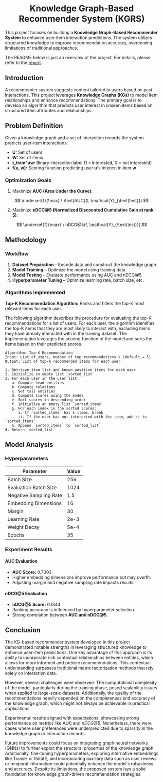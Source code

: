 <div align=center>
   
# Knowledge Graph-Based Recommender System (KGRS)

</div>

This project focuses on building a **Knowledge Graph-Based Recommender System** to enhance user-item interaction predictions. The system utilizes structured knowledge to improve recommendation accuracy, overcoming limitations of traditional approaches.

The README below is just an overview of the project. For details, please refer to the [report](https://github.com/Layheng-Hok/KG-Based-Recommender-System/blob/main/reference/KGRS_Report.pdf).

## Introduction
A recommender system suggests content tailored to users based on past interactions. This project leverages **Knowledge Graphs (KGs)** to model item relationships and enhance recommendations. The primary goal is to develop an algorithm that predicts user interest in unseen items based on structured item attributes and relationships.

## Problem Definition
Given a knowledge graph and a set of interaction records the system predicts user-item interactions:

- **U:** Set of users
- **W:** Set of items
- **t_train^uw:** Binary interaction label (1 = interested, 0 = not interested)
- **f(u, w):** Scoring function predicting user **u**'s interest in item **w**

### Optimization Goals
1. Maximize **AUC (Area Under the Curve)**:

$$
\underset{f}{\max} \ \text{AUC}(f, \mathcal{Y}_{\text{test}})
$$

2. Maximize **nDCG@5 (Normalized Discounted Cumulative Gain at rank 5)**:

$$
\underset{f}{\max} \ nDCG@5(f, \mathcal{Y}_{\text{test}})
$$

## Methodology
### Workflow
1. **Dataset Preparation** – Encode data and construct the knowledge graph.
2. **Model Training** – Optimize the model using training data.
3. **Model Testing** – Evaluate performance using AUC and nDCG@5.
4. **Hyperparameter Tuning** – Optimize learning rate, batch size, etc.

### Algorithms Implemented
**Top-K Recommendation Algorithm:** Ranks and filters the top-K most relevant items for each user.

The following algorithm describes the procedure for evaluating the top-K recommendations for a list of users. For each user, the algorithm identifies the top-K items that they are most likely to interact with, excluding items they have already interacted with in the training dataset. The implementation leverages the scoring function of the model and sorts the items based on their predicted scores.

```text
Algorithm: Top-K Recommendation
Input: List of users, number of top recommendations k (default = 5)
Output: List of top-K recommended items for each user

1. Retrieve item list and known positive items for each user
2. Initialize an empty list `sorted_list`
3. For each user in the user list:
   a. Compute head entities
   b. Compute relations
   c. Set tail entities
   d. Compute scores using the model
   e. Sort scores in descending order
   f. Initialize an empty list `sorted_items`
   g. For each index in the sorted scores:
      i. If `sorted_items` has k items, break
      ii. If the user has not interacted with the item, add it to `sorted_items`
   h. Append `sorted_items` to `sorted_list`
4. Return `sorted_list`
```

## Model Analysis
### Hyperparameters
| Parameter | Value |
|-----------|-------|
| Batch Size | 256 |
| Evaluation Batch Size | 1024 |
| Negative Sampling Rate | 1.5 |
| Embedding Dimensions | 16 |
| Margin | 30 |
| Learning Rate | 2e-3 |
| Weight Decay | 5e-4 |
| Epochs | 35 |

### Experiment Results
#### AUC Evaluation
- **AUC Score:** 0.7003
- Higher embedding dimensions improve performance but may overfit.
- Adjusting margin and negative sampling rate impacts results.

#### nDCG@5 Evaluation
- **nDCG@5 Score:** 0.1844
- Ranking accuracy is influenced by hyperparameter selection.
- Strong correlation between **AUC and nDCG@5**.

## Conclusion
The KG-based recommender system developed in this project demonstrated notable strengths in leveraging structured knowledge to enhance user-item predictions. One key advantage of this approach is its ability to incorporate rich contextual relationships between entities, which allows for more informed and precise recommendations. This contextual understanding surpasses traditional matrix factorization methods that rely solely on interaction data. 

However, several challenges were observed. The computational complexity of the model, particularly during the training phase, posed scalability issues when applied to large-scale datasets. Additionally, the quality of the recommendations heavily depended on the completeness and accuracy of the knowledge graph, which might not always be achievable in practical applications.

Experimental results aligned with expectations, showcasing strong performance on metrics like AUC and $nDCG@5$. Nonetheless, there were cases where user preferences were underpredicted due to sparsity in the knowledge graph or interaction records. 

Future improvements could focus on integrating graph neural networks (GNNs) to further exploit the structural properties of the knowledge graph. Additionally, fine-tuning hyperparameters, exploring alternative embeddings like TransH or RotatE, and incorporating auxiliary data such as user reviews or temporal information could potentially enhance the model's robustness and accuracy. Despite its limitations, the proposed system lays a solid foundation for knowledge graph-driven recommendation strategies.
